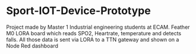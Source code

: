 # Sport-IOT-Device-Prototype
Project made by Master 1 Industrial engineering students at ECAM. Feather M0 LORA board which reads SPO2, Heartrate, temperature and detects falls. All those data is sent via LORA to a TTN gateway and shown on a Node Red dashboard




